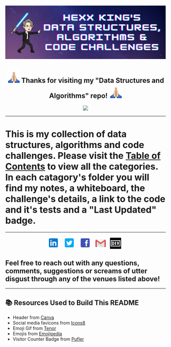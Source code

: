 ![header img](./assets/header.png)

<h2 align="center"><img src="./assets/thankyou.gif" width="40px"> Thanks for visiting my "Data Structures and Algorithms" repo! <img src="./assets/thankyou.gif" width="40px"></h2>

<p align="center">
<img src="https://visitor-badge.glitch.me/badge?page_id=HexxKing.data_structures_and_algorithms" width="100px">
</p>

--------------------------

# This is my collection of data structures, algorithms and code challenges. Please visit the [Table of Contents](./table_of_contents.md) to view all the categories. In each catagory's folder you will find my notes, a whiteboard, the challenge's details, a link to the code and it's tests and a "Last Updated" badge. 

--------------------------

<p align="center">
<!-- I have a theory that GitHub does not support the ability to open a link in a new tab. I could only find evidence that it is not possible. -->
<a href="https://www.linkedin.com/in/hexx-king/" target="_blank" rel="noopener noreferrer"><img height="38" src="./assets/linkedin.png"></a>&nbsp;&nbsp;
<a href="https://twitter.com/hexx_king" target="_blank" rel="noopener noreferrer"><img height="38" src="./assets/twitter.png"></a>&nbsp;&nbsp;
<a href="https://www.facebook.com/hexxking13/" target="_blank" rel="noopener noreferrer"><img height="38" src="./assets/facebook.png"></a>&nbsp;&nbsp;
<a href="mailto:hexxking13@gmail.com" target="_blank" rel="noopener noreferrer"><img height="35" src="./assets/gmail.png"></a>&nbsp;&nbsp;
<a href="https://dev.to/hexxking" target="_blank" rel="noopener noreferrer"><img height="35" src="./assets/dev.png"></a>&nbsp;&nbsp;
</p>

## Feel free to reach out with any questions, comments, suggestions or screams of utter disgust through any of the venues listed above! 

--------------------------

## 📚 Resources Used to Build This README
- Header from <a href="https://www.canva.com/">Canva</a>
- Social media favicons from <a href="https://icons8.com">Icons8</a>
- Emoji Gif from <a href="https://tenor.com/">Tenor</a>
- Emojis from <a href="https://emojipedia.org/">Emojipedia</a>
- Visitor Counter Badge from <a href="https://pufler.dev/git-badges/">Pufler</a>
